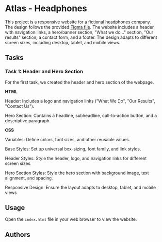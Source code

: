 # Atlas - Headphones
This project is a responsive website for a fictional headphones company. The design follows the provided [Figma file](https://www.figma.com/design/FfnVADRC9xgI3yiZliTBYZ/Holberton-School---Headphone-company?node-id=0-362&t=bJCJPLuaAkLsxogd-0). The website includes a header with navigation links, a hero/banner section, "What we do..." section, "Our results" section, a contact form, and a footer. The design adapts to different screen sizes, including desktop, tablet, and mobile views.

## Tasks
### Task 1: Header and Hero Section
For the first task, we created the header and hero section of the webpage.

**HTML**

Header: Includes a logo and navigation links ("What We Do", "Our Results", "Contact Us").

Hero Section: Contains a headline, subheadline, call-to-action button, and a descriptive paragraph.

**CSS**

Variables: Define colors, font sizes, and other reusable values.

Base Styles: Set up universal box-sizing, font family, and link styles.

Header Styles: Style the header, logo, and navigation links for different screen sizes.

Hero Section Styles: Style the hero section with background image, text alignment, and spacing.

Responsive Design: Ensure the layout adapts to desktop, tablet, and mobile views

## Usage
Open the `index.html` file in your web browser to view the website.

## Authors


